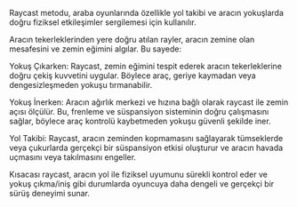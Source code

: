 Raycast metodu, araba oyunlarında özellikle yol takibi ve aracın yokuşlarda doğru fiziksel etkileşimler sergilemesi için kullanılır.

Aracın tekerleklerinden yere doğru atılan rayler, aracın zemine olan mesafesini ve zemin eğimini algılar. Bu sayede:

Yokuş Çıkarken: Raycast, zemin eğimini tespit ederek aracın tekerleklerine doğru çekiş kuvvetini uygular. Böylece araç, geriye kaymadan veya dengesizleşmeden yokuşu tırmanabilir.

Yokuş İnerken: Aracın ağırlık merkezi ve hızına bağlı olarak raycast ile zemin açısı ölçülür. Bu, frenleme ve süspansiyon sisteminin doğru çalışmasını sağlar, böylece araç kontrolü kaybetmeden yokuşu güvenli şekilde iner.

Yol Takibi: Raycast, aracın zeminden kopmamasını sağlayarak tümseklerde veya çukurlarda gerçekçi bir süspansiyon etkisi oluşturur ve aracın havada uçmasını veya takılmasını engeller.

Kısacası raycast, aracın yol ile fiziksel uyumunu sürekli kontrol eder ve yokuş çıkma/iniş gibi durumlarda oyuncuya daha dengeli ve gerçekçi bir sürüş deneyimi sunar.
